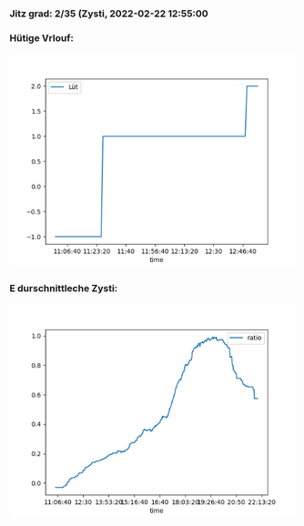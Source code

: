 ### Jitz grad: 2/35 (Zysti, 2022-02-22 12:55:00

### Hütige Vrlouf:
![Graph](Today.png)

### E durschnittleche Zysti:
![Graph](Zysti.png)